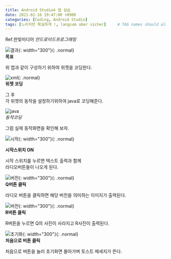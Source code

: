 ```yaml
---
title: Android Studio4 앱 실습
date: 2021-02-16 19:47:00 +0900
categories: [Coding, Android Studio]
tags: [느리지만 확실하게 !, langsam aber sicher]     # TAG names should always be lowercase
---
```


Ref.한빛미디어 _안드로이드프로그래밍_

![결과](/img/결과2.jpg){: width="300"}{: .normal}   
__목표__



위 앱과 같이 구성하기 위하여 위젯을 코딩한다.  

![xml](/img/안스12.jpg){: .normal}  
__위젯 코딩__


그 후   
각 위젯의 동작을 설정하기위하여 java로 코딩해준다.  

![java](/img/안스13.jpg)  
_동작코딩_

그럼 실제 동작화면을 확인해 보자.


![시작](/img/시작.jpg){: width="300"}{: .normal}

__시작스위치 ON__

시작 스위치를 누르면 텍스트 출력과 함께  
라디오버튼들이 나오게 된다.

![버전](/img/버전.jpg){: width="300"}{: .normal}  
__Q버튼 클릭__  

라디오 버튼을 클릭하면 해당 버전을 의미하는 이미지가 출력된다. 

![버전](/img/버전2.jpg){: width="300"}{: .normal}   
__R버튼 클릭__  

R버튼을 누르면 Q의 사진이 사라지고 R사진이 출력된다. 


![초기화](/img/초기화.jpg){: width="300"}{: .normal}  
__처음으로 버튼 클릭__  


처음으로 버튼을 눌러 초기화면 돌아가며 토스트 메세지가 뜬다.


